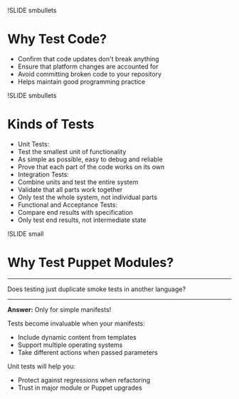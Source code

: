 !SLIDE smbullets
# Why Test Code?

* Confirm that code updates don't break anything
* Ensure that platform changes are accounted for
* Avoid committing broken code to your repository
* Helps maintain good programming practice


!SLIDE smbullets
# Kinds of Tests

* Unit Tests:
 * Test the smallest unit of functionality
 * As simple as possible, easy to debug and reliable
 * Prove that each part of the code works on its own
* Integration Tests:
 * Combine units and test the entire system
 * Validate that all parts work together
 * Only test the whole system, not individual parts
* Functional and Acceptance Tests:
 * Compare end results with specification
 * Only test end results, not intermediate state


!SLIDE small
# Why Test Puppet Modules?

****

Does testing just duplicate smoke tests in another language?

****

**Answer:** Only for simple manifests!

Tests become invaluable when your manifests:

* Include dynamic content from templates
* Support multiple operating systems
* Take different actions when passed parameters

Unit tests will help you:

* Protect against regressions when refactoring
* Trust in major module or Puppet upgrades
